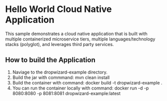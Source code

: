 # Hello World Cloud Native Application

This sample demonstrates a cloud native application that is built with multiple
containerized microservice tiers, multiple languages/technology stacks
(polyglot), and leverages third party services.

How to build the Application
---

1. Naviage to the dropwizard-example directory.
1. Build the jar with commmand: mvn clean install
1. Build the container with command: docker build -t dropwizard-example .
1. You can run the container locally with command: docker run -d -p 8080:8080 -p 8081:8081 dropwizard-example:latest
